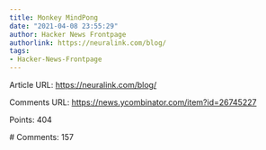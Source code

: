 ```yaml
---
title: Monkey MindPong
date: "2021-04-08 23:55:29"
author: Hacker News Frontpage
authorlink: https://neuralink.com/blog/
tags:
- Hacker-News-Frontpage
---
```


<p>Article URL: <a href="https://neuralink.com/blog/">https://neuralink.com/blog/</a></p>
<p>Comments URL: <a href="https://news.ycombinator.com/item?id=26745227">https://news.ycombinator.com/item?id=26745227</a></p>
<p>Points: 404</p>
<p># Comments: 157</p>
